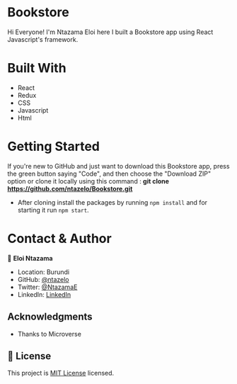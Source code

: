 # Bookstore

Hi Everyone! I'm Ntazama Eloi here I built a Bookstore app using React Javascript's framework.

# Built With

- React
- Redux
- CSS
- Javascript
- Html

# Getting Started

If you're new to GitHub and just want to download this Bookstore app, press the green button saying "Code", and then choose the "Download ZIP" option or clone it locally using this command : **git clone https://github.com/ntazelo/Bookstore.git** 

- After cloning install the packages by running `npm install` and for starting it run `npm start`.


# Contact & Author

👤 **Eloi Ntazama**

- Location: Burundi
- GitHub: [@ntazelo](https://github.com/ntazelo)
- Twitter: [@NtazamaE](https://twitter.com/NtazamaE
)
- LinkedIn: [LinkedIn](https://www.linkedin.com/in/eloi-ntazama-a14219214/)


## Acknowledgments

- Thanks to Microverse


## 📝 License

This project is [MIT License](https://github.com/ntazelo/bookstore/blob/develop/LICENSE) licensed.